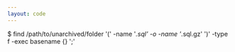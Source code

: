 ```yaml
---
layout: code
---
```


$ find /path/to/unarchived/folder '(' -name '*.sql' -o -name '*.sql.gz' ')' -type f -exec basename {} ';'    
